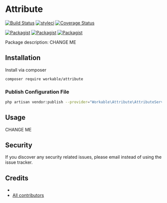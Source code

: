 # Attribute

[![Build Status](https://travis-ci.org/workable/attribute.svg?branch=master)](https://travis-ci.org/workable/attribute)
[![styleci](https://styleci.io/repos/CHANGEME/shield)](https://styleci.io/repos/CHANGEME)
[![Coverage Status](https://coveralls.io/repos/github/workable/attribute/badge.svg?branch=master)](https://coveralls.io/github/workable/attribute?branch=master)

[![Packagist](https://img.shields.io/packagist/v/workable/attribute.svg)](https://packagist.org/packages/workable/attribute)
[![Packagist](https://poser.pugx.org/workable/attribute/d/total.svg)](https://packagist.org/packages/workable/attribute)
[![Packagist](https://img.shields.io/packagist/l/workable/attribute.svg)](https://packagist.org/packages/workable/attribute)

Package description: CHANGE ME

## Installation

Install via composer
```bash
composer require workable/attribute
```

### Publish Configuration File

```bash
php artisan vendor:publish --provider="Workable\Attribute\AttributeServiceProvider" --tag="config"
```

## Usage

CHANGE ME

## Security

If you discover any security related issues, please email 
instead of using the issue tracker.

## Credits

- [](https://github.com/workable/attribute)
- [All contributors](https://github.com/workable/attribute/graphs/contributors)

